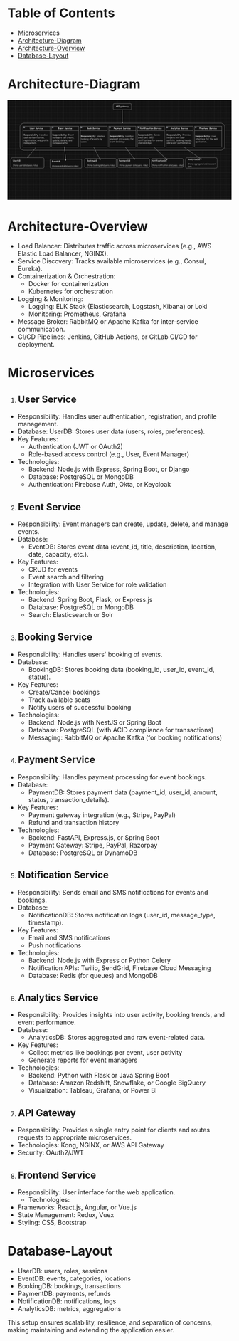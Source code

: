 # Table of Contents
- [Microservices](#Microservices)
- [Architecture-Diagram](#Architecture-Diagram)
- [Architecture-Overview](#Architecture-Overview)
- [Database-Layout](#Database-Layout)

# Architecture-Diagram
![image](https://github.com/Kingknight23/API-backend/blob/master/img/1I-6tjPB2ukMVBunWDOhO6iNinSTsGQ4.png)

# Architecture-Overview
- Load Balancer: Distributes traffic across microservices (e.g., AWS Elastic Load Balancer, NGINX).
- Service Discovery: Tracks available microservices (e.g., Consul, Eureka).
- Containerization & Orchestration:
  - Docker for containerization
  - Kubernetes for orchestration
- Logging & Monitoring:
  - Logging: ELK Stack (Elasticsearch, Logstash, Kibana) or Loki
  - Monitoring: Prometheus, Grafana
- Message Broker: RabbitMQ or Apache Kafka for inter-service communication.
- CI/CD Pipelines: Jenkins, GitHub Actions, or GitLab CI/CD for deployment.
  
# Microservices
1. ## User Service
- Responsibility: Handles user authentication, registration, and profile management.
- Database: UserDB: Stores user data (users, roles, preferences).
- Key Features:
  - Authentication (JWT or OAuth2)
  - Role-based access control (e.g., User, Event Manager)
- Technologies:
  - Backend: Node.js with Express, Spring Boot, or Django
  - Database: PostgreSQL or MongoDB
  - Authentication: Firebase Auth, Okta, or Keycloak

2. ## Event Service
- Responsibility: Event managers can create, update, delete, and manage events.
- Database:
  - EventDB: Stores event data (event_id, title, description, location, date, capacity, etc.).
- Key Features:
  - CRUD for events
  - Event search and filtering
  - Integration with User Service for role validation
- Technologies:
  - Backend: Spring Boot, Flask, or Express.js
  - Database: PostgreSQL or MongoDB
  - Search: Elasticsearch or Solr

3. ## Booking Service
- Responsibility: Handles users' booking of events.
- Database:
  - BookingDB: Stores booking data (booking_id, user_id, event_id, status).
- Key Features:
  - Create/Cancel bookings
  - Track available seats
  - Notify users of successful booking
- Technologies:
  - Backend: Node.js with NestJS or Spring Boot
  - Database: PostgreSQL (with ACID compliance for transactions)
  - Messaging: RabbitMQ or Apache Kafka (for booking notifications)

4. ## Payment Service
- Responsibility: Handles payment processing for event bookings.
- Database:
  - PaymentDB: Stores payment data (payment_id, user_id, amount, status, transaction_details).
- Key Features:
  - Payment gateway integration (e.g., Stripe, PayPal)
  - Refund and transaction history
- Technologies:
  - Backend: FastAPI, Express.js, or Spring Boot
  - Payment Gateway: Stripe, PayPal, Razorpay
  - Database: PostgreSQL or DynamoDB

5. ## Notification Service
- Responsibility: Sends email and SMS notifications for events and bookings.
- Database:
  - NotificationDB: Stores notification logs (user_id, message_type, timestamp).
- Key Features:
  - Email and SMS notifications
  - Push notifications
- Technologies:
  - Backend: Node.js with Express or Python Celery
  - Notification APIs: Twilio, SendGrid, Firebase Cloud Messaging
  - Database: Redis (for queues) and MongoDB

6. ## Analytics Service
- Responsibility: Provides insights into user activity, booking trends, and event performance.
- Database:
  - AnalyticsDB: Stores aggregated and raw event-related data.
- Key Features:
  - Collect metrics like bookings per event, user activity
  - Generate reports for event managers
- Technologies:
  - Backend: Python with Flask or Java Spring Boot
  - Database: Amazon Redshift, Snowflake, or Google BigQuery
  - Visualization: Tableau, Grafana, or Power BI

7. ## API Gateway
- Responsibility: Provides a single entry point for clients and routes requests to appropriate microservices.
- Technologies: Kong, NGINX, or AWS API Gateway
- Security: OAuth2/JWT

8. ## Frontend Service
- Responsibility: User interface for the web application.
  - Technologies:
- Frameworks: React.js, Angular, or Vue.js
- State Management: Redux, Vuex
- Styling: CSS, Bootstrap

# Database-Layout
- UserDB: users, roles, sessions
- EventDB: events, categories, locations
- BookingDB: bookings, transactions
- PaymentDB: payments, refunds
- NotificationDB: notifications, logs
- AnalyticsDB: metrics, aggregations

This setup ensures scalability, resilience, and separation of concerns, making maintaining and extending the application easier.


